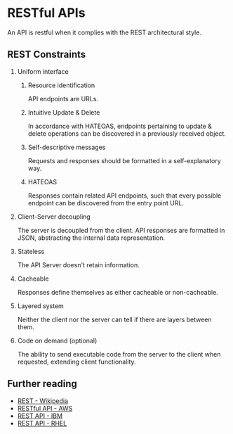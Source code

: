 # RESTful APIs

An API is restful when it complies with the REST architectural style.

## REST Constraints

1. Uniform interface

   1. Resource identification

      API endpoints are URLs.

   1. Intuitive Update & Delete

      In accordance with HATEOAS, endpoints pertaining to update & delete operations can be discovered in a previously received object.

   1. Self-descriptive messages

      Requests and responses should be formatted in a self-explanatory way.

   1. HATEOAS

      Responses contain related API endpoints, such that every possible endpoint can be discovered from the entry point URL.

1. Client-Server decoupling

   The server is decoupled from the client. API responses are formatted in JSON, abstracting the internal data representation.

1. Stateless

   The API Server doesn't retain information.

1. Cacheable

   Responses define themselves as either cacheable or non-cacheable.

1. Layered system

   Neither the client nor the server can tell if there are layers between them.

1. Code on demand (optional)

   The ability to send executable code from the server to the client when requested, extending client functionality.

## Further reading

- [REST - Wikipedia](https://en.wikipedia.org/wiki/Representational_state_transfer)
- [RESTful API - AWS](https://aws.amazon.com/what-is/restful-api/)
- [REST API - IBM](https://www.ibm.com/topics/rest-apis)
- [REST API - RHEL](https://www.redhat.com/en/topics/api/what-is-a-rest-api)
